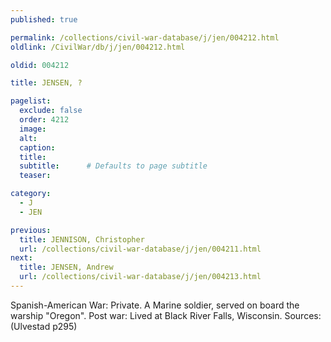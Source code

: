 ```yaml
---
published: true

permalink: /collections/civil-war-database/j/jen/004212.html
oldlink: /CivilWar/db/j/jen/004212.html

oldid: 004212

title: JENSEN, ?

pagelist:
  exclude: false
  order: 4212
  image: 
  alt:
  caption:
  title:
  subtitle:      # Defaults to page subtitle
  teaser:

category: 
  - J 
  - JEN

previous:
  title: JENNISON, Christopher
  url: /collections/civil-war-database/j/jen/004211.html  
next:
  title: JENSEN, Andrew
  url: /collections/civil-war-database/j/jen/004213.html   
---
```

Spanish-American War: Private. A Marine soldier, served on board the warship &quot;Oregon&quot;. Post war: Lived at Black River Falls, Wisconsin. Sources: (Ulvestad p295)